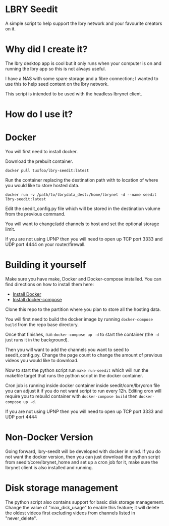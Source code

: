 # LBRY Seedit

A simple script to help support the lbry network and your favourite creators on it.

# Why did I create it?

The lbry desktop app is cool but it only runs when your computer is on and running the lbry app so this is not always useful.

I have a NAS with some spare storage and a fibre connection; I wanted to use this to help seed content on the lbry network.

This script is intended to be used with the headless lbrynet client.

# How do I use it?

# Docker

You will first need to install docker.

Download the prebuilt container.
```
docker pull tuxfoo/lbry-seedit:latest
```
Run the container replacing the destination path with to location of where you would like to store hosted data.
```
docker run -v /path/to/lbrydata_dest:/home/lbrynet -d --name seedit lbry-seedit:latest
```
Edit the seedit_config.py file which will be stored in the destination volume from the previous command.

You will want to change/add channels to host and set the optional storage limit.

If you are not using UPNP then you will need to open up TCP port 3333 and UDP port 4444 on your router/firewall.

# Building it yourself

Make sure you have make, Docker and Docker-compose installed. You can find directions on how to install them here:
- [Install Docker](https://docs.docker.com/install/)
- [Install docker-compose](https://docs.docker.com/compose/install/)

Clone this repo to the partition where you plan to store all the hosting data.

You will first need to build the docker image by running `docker-compose build` from the repo base directory.

Once that finishes, run `docker-compose up -d` to start the container (the `-d` just runs it in the background).

Then you will want to add the channels you want to seed to seedit_config.py.
Change the page count to change the amount of previous videos you would like to download.

Now to start the python script run `make run-seedit` which will run the makefile target that runs the python script in the docker container.

Cron job is running inside docker container inside seedit/core/lbrycron file you can adjust it if you do not want script to run every 12h.
Editing cron will require you to rebuild container with `docker-compose build` then `docker-compose up -d`.

If you are not using UPNP then you will need to open up TCP port 3333 and UDP port 4444

# Non-Docker Version

Going forward, lbry-seedit will be developed with docker in mind.
If you do not want the docker version, then you can just download the python script from seedit/core/lbrynet_home and set up a cron job for it, make sure the lbrynet client is also installed and running.

# Disk storage management
The python script also contains support for basic disk storage management. Change the value of "max_disk_usage" to enable this feature; it will delete the oldest videos first excluding videos from channels listed in "never_delete".
